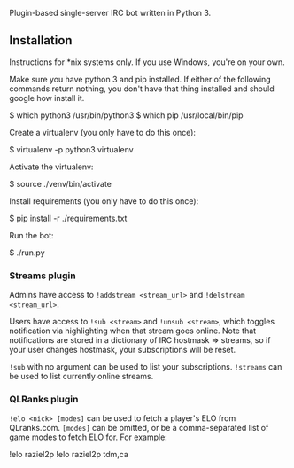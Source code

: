 Plugin-based single-server IRC bot written in Python 3.

## Installation

Instructions for *nix systems only. If you use Windows, you're on your own.

Make sure you have python 3 and pip installed. If either of the following commands return nothing, you don't have that thing installed and should google how install it.

  $ which python3
  /usr/bin/python3
  $ which pip
  /usr/local/bin/pip

Create a virtualenv (you only have to do this once):

  $ virtualenv -p python3 virtualenv

Activate the virtualenv:

  $ source ./venv/bin/activate

Install requirements (you only have to do this once):

  $ pip install -r ./requirements.txt

Run the bot:

  $ ./run.py

### Streams plugin

Admins have access to `!addstream <stream_url>` and `!delstream <stream_url>`.

Users have access to `!sub <stream>` and `!unsub <stream>`, which toggles notification via highlighting when that stream goes online. Note that notifications are stored in a dictionary of IRC hostmask => streams, so if your user changes hostmask, your subscriptions will be reset.

`!sub` with no argument can be used to list your subscriptions. `!streams` can be used to list currently online streams.

### QLRanks plugin

`!elo <nick> [modes]` can be used to fetch a player's ELO from QLranks.com. `[modes]` can be omitted, or be a comma-separated list of game modes to fetch ELO for. For example:

  !elo raziel2p
  !elo raziel2p tdm,ca
